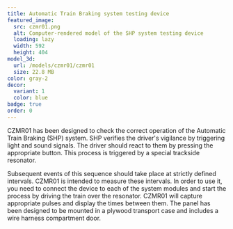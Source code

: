 ```yaml
---
title: Automatic Train Braking system testing device
featured_image:
  src: czmr01.png
  alt: Computer-rendered model of the SHP system testing device
  loading: lazy
  width: 592
  height: 404
model_3d:
  url: /models/czmr01/czmr01
  size: 22.8 MB
color: gray-2
decor:
  variant: 1
  color: blue
badge: true
order: 0
---
```


CZMR01 has been designed to check the correct operation of the Automatic Train Braking (SHP) system. SHP verifies the driver's vigilance by triggering light and sound signals. The driver should react to them by pressing the appropriate button. This process is triggered by a special trackside resonator.

Subsequent events of this sequence should take place at strictly defined intervals. CZMR01 is intended to measure these intervals. In order to use it, you need to connect the device to each of the system modules and start the process by driving the train over the resonator. CZMR01 will capture appropriate pulses and display the times between them. The panel has been designed to be mounted in a plywood transport case and includes a wire harness compartment door.
